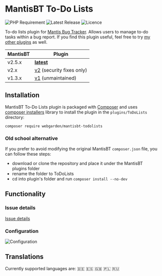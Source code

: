 # MantisBT To-Do Lists

![PHP Requirement](https://img.shields.io/packagist/php-v/webgarden/mantisbt-todolists?style=flat-square&logo=php)
![Latest Release](https://img.shields.io/github/v/release/andrzejkupczyk/mantisbt-todolists?sort=semver&style=flat-square)
![Licence](https://img.shields.io/github/license/andrzejkupczyk/mantis-todolists?style=flat-square)

To-do lists plugin for [Mantis Bug Tracker](https://www.mantisbt.org/). 
Allows users to manage to-do tasks within a bug report. If you find this plugin useful, feel free to try [my other plugins](https://github.com/search?q=user%3Aandrzejkupczyk+topic%3Amantisbt-plugin) as well.

| MantisBT | Plugin                                                                                               |
|----------|------------------------------------------------------------------------------------------------------|
| v2.5.x   | [**latest**](https://github.com/andrzejkupczyk/mantisbt-todolists/releases/latest)                   |
| v2.x     | [v2](https://github.com/andrzejkupczyk/mantisbt-todolists/releases/tag/v2.5.0) (security fixes only) |
| v1.3.x   | [v1](https://github.com/andrzejkupczyk/mantisbt-todolists/releases/tag/v1.2.2) (unmaintained)        |

## Installation

MantisBT To-Do Lists plugin is packaged with [Composer](https://getcomposer.org/)
and uses [composer installers](https://github.com/composer/installers) library
to install the plugin in the `plugins/ToDoLists` directory:

`composer require webgarden/mantisbt-todolists`

### Old school alternative

If you prefer to avoid modifying the original MantisBT `composer.json` file,
you can follow these steps:
- download or clone the repository and place it under the MantisBT plugins folder
- rename the folder to ToDoLists
- cd into plugin's folder and run `composer install --no-dev`

## Functionality

### Issue details

[Issue details](https://user-images.githubusercontent.com/11018286/179420070-dd83f594-c935-4be5-b38e-2f771a77bc3a.webm)

### Configuration

![Configuration](https://user-images.githubusercontent.com/11018286/179420084-5d3392ad-cf12-4d4d-ae71-79a8cbd23337.png)

## Translations

Currently supported languages are:
:de:
:es:
:gb:
:poland:
:ru:
